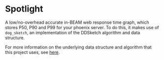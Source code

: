 # Spotlight

A low/no-overhead accurate in-BEAM web response time graph, which stores P50, P90 and P99 for your phoenix server. To do this, it makes use of `dog_sketch`, an implementation of the DDSketch algorithm and data structure.

For more information on the underlying data structure and algorithm that this project uses, see [here](https://github.com/moosecodebv/dog_sketch).